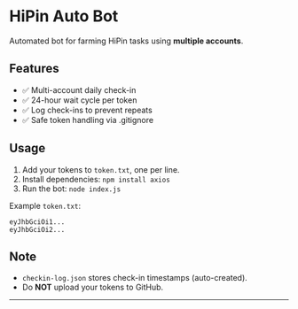 # HiPin Auto Bot

Automated bot for farming HiPin tasks using **multiple accounts**.

## Features
- ✅ Multi-account daily check-in
- ✅ 24-hour wait cycle per token
- ✅ Log check-ins to prevent repeats
- ✅ Safe token handling via .gitignore

## Usage

1. Add your tokens to `token.txt`, one per line.
2. Install dependencies: `npm install axios`
3. Run the bot: `node index.js`

Example `token.txt`:
```
eyJhbGciOi1...
eyJhbGciOi2...
```

## Note

- `checkin-log.json` stores check-in timestamps (auto-created).
- Do **NOT** upload your tokens to GitHub.

---
